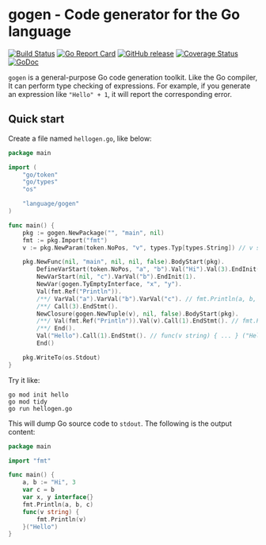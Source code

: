 gogen - Code generator for the Go language
========

[![Build Status](https://language/gogen/actions/workflows/go.yml/badge.svg)](https://language/gogen/actions/workflows/go.yml)
[![Go Report Card](https://goreportcard.com/badge/language/gogen)](https://goreportcard.com/report/language/gogen)
[![GitHub release](https://img.shields.io/github/v/tag/goplus/gogen.svg?label=release)](https://language/gogen/releases)
[![Coverage Status](https://codecov.io/gh/goplus/gogen/branch/main/graph/badge.svg)](https://codecov.io/gh/goplus/gogen)
[![GoDoc](https://pkg.go.dev/badge/language/gogen.svg)](https://pkg.go.dev/language/gogen)

`gogen` is a general-purpose Go code generation toolkit. Like the Go compiler, It can perform type checking of expressions. For example, if you generate an expression like `"Hello" + 1`, it will report the corresponding error.

## Quick start

Create a file named `hellogen.go`, like below:

```go
package main

import (
	"go/token"
	"go/types"
	"os"

	"language/gogen"
)

func main() {
	pkg := gogen.NewPackage("", "main", nil)
	fmt := pkg.Import("fmt")
	v := pkg.NewParam(token.NoPos, "v", types.Typ[types.String]) // v string

	pkg.NewFunc(nil, "main", nil, nil, false).BodyStart(pkg).
		DefineVarStart(token.NoPos, "a", "b").Val("Hi").Val(3).EndInit(2). // a, b := "Hi", 3
		NewVarStart(nil, "c").VarVal("b").EndInit(1).                      // var c = b
		NewVar(gogen.TyEmptyInterface, "x", "y").                          // var x, y interface{}
		Val(fmt.Ref("Println")).
		/**/ VarVal("a").VarVal("b").VarVal("c"). // fmt.Println(a, b, c)
		/**/ Call(3).EndStmt().
		NewClosure(gogen.NewTuple(v), nil, false).BodyStart(pkg).
		/**/ Val(fmt.Ref("Println")).Val(v).Call(1).EndStmt(). // fmt.Println(v)
		/**/ End().
		Val("Hello").Call(1).EndStmt(). // func(v string) { ... } ("Hello")
		End()

	pkg.WriteTo(os.Stdout)
}
```

Try it like:

```shell
go mod init hello
go mod tidy
go run hellogen.go
```

This will dump Go source code to `stdout`. The following is the output content:

```go
package main

import "fmt"

func main() {
	a, b := "Hi", 3
	var c = b
	var x, y interface{}
	fmt.Println(a, b, c)
	func(v string) {
		fmt.Println(v)
	}("Hello")
}
```
